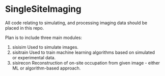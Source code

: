 # SingleSiteImaging
 
All code relating to simulating, and processing imaging data should be placed in this repo.

Plan is to include three main modules:
 1. sisisim
      Used to simulate images.
 2. sisitrain
      Used to train machine learning algorithms based on simulated or experimental data.
 3. sisirecon
      Reconstruction of on-site occupation from given image - either ML or algorithm-based approach.
